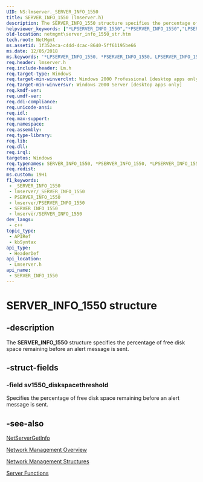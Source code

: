 ```yaml
---
UID: NS:lmserver._SERVER_INFO_1550
title: SERVER_INFO_1550 (lmserver.h)
description: The SERVER_INFO_1550 structure specifies the percentage of free disk space remaining before an alert message is sent.
helpviewer_keywords: ["*LPSERVER_INFO_1550","*PSERVER_INFO_1550","LPSERVER_INFO_1550","LPSERVER_INFO_1550 structure pointer [Network Management]","PSERVER_INFO_1550","PSERVER_INFO_1550 structure pointer [Network Management]","SERVER_INFO_1550","SERVER_INFO_1550 structure [Network Management]","_win32_server_info_1550_str","lmserver/LPSERVER_INFO_1550","lmserver/PSERVER_INFO_1550","lmserver/SERVER_INFO_1550","netmgmt.server_info_1550_str"]
old-location: netmgmt\server_info_1550_str.htm
tech.root: NetMgmt
ms.assetid: 1f352eca-c4dd-4cac-8640-5ff61195be66
ms.date: 12/05/2018
ms.keywords: '*LPSERVER_INFO_1550, *PSERVER_INFO_1550, LPSERVER_INFO_1550, LPSERVER_INFO_1550 structure pointer [Network Management], PSERVER_INFO_1550, PSERVER_INFO_1550 structure pointer [Network Management], SERVER_INFO_1550, SERVER_INFO_1550 structure [Network Management], _win32_server_info_1550_str, lmserver/LPSERVER_INFO_1550, lmserver/PSERVER_INFO_1550, lmserver/SERVER_INFO_1550, netmgmt.server_info_1550_str'
req.header: lmserver.h
req.include-header: Lm.h
req.target-type: Windows
req.target-min-winverclnt: Windows 2000 Professional [desktop apps only]
req.target-min-winversvr: Windows 2000 Server [desktop apps only]
req.kmdf-ver: 
req.umdf-ver: 
req.ddi-compliance: 
req.unicode-ansi: 
req.idl: 
req.max-support: 
req.namespace: 
req.assembly: 
req.type-library: 
req.lib: 
req.dll: 
req.irql: 
targetos: Windows
req.typenames: SERVER_INFO_1550, *PSERVER_INFO_1550, *LPSERVER_INFO_1550
req.redist: 
ms.custom: 19H1
f1_keywords:
 - _SERVER_INFO_1550
 - lmserver/_SERVER_INFO_1550
 - PSERVER_INFO_1550
 - lmserver/PSERVER_INFO_1550
 - SERVER_INFO_1550
 - lmserver/SERVER_INFO_1550
dev_langs:
 - c++
topic_type:
 - APIRef
 - kbSyntax
api_type:
 - HeaderDef
api_location:
 - Lmserver.h
api_name:
 - SERVER_INFO_1550
---
```


# SERVER_INFO_1550 structure


## -description

The
				<b>SERVER_INFO_1550</b> structure specifies the percentage of free disk space remaining before an alert message is sent.

## -struct-fields

### -field sv1550_diskspacethreshold

Specifies the percentage of free disk space remaining before an alert message is sent.

## -see-also

<a href="https://docs.microsoft.com/windows/desktop/api/lmserver/nf-lmserver-netservergetinfo">NetServerGetInfo</a>



<a href="https://docs.microsoft.com/windows/desktop/NetMgmt/network-management">Network Management Overview</a>



<a href="https://docs.microsoft.com/windows/desktop/NetMgmt/network-management-structures">Network Management Structures</a>



<a href="https://docs.microsoft.com/windows/desktop/NetMgmt/server-functions">Server Functions</a>

